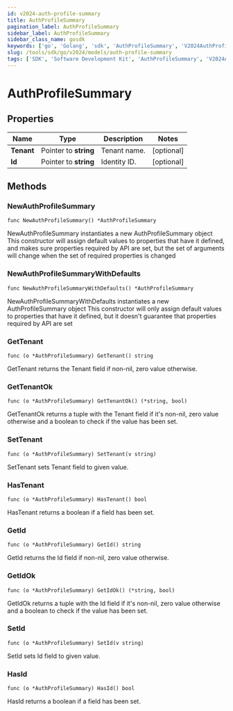 ```yaml
---
id: v2024-auth-profile-summary
title: AuthProfileSummary
pagination_label: AuthProfileSummary
sidebar_label: AuthProfileSummary
sidebar_class_name: gosdk
keywords: ['go', 'Golang', 'sdk', 'AuthProfileSummary', 'V2024AuthProfileSummary'] 
slug: /tools/sdk/go/v2024/models/auth-profile-summary
tags: ['SDK', 'Software Development Kit', 'AuthProfileSummary', 'V2024AuthProfileSummary']
---
```


# AuthProfileSummary

## Properties

Name | Type | Description | Notes
------------ | ------------- | ------------- | -------------
**Tenant** | Pointer to **string** | Tenant name. | [optional] 
**Id** | Pointer to **string** | Identity ID. | [optional] 

## Methods

### NewAuthProfileSummary

`func NewAuthProfileSummary() *AuthProfileSummary`

NewAuthProfileSummary instantiates a new AuthProfileSummary object
This constructor will assign default values to properties that have it defined,
and makes sure properties required by API are set, but the set of arguments
will change when the set of required properties is changed

### NewAuthProfileSummaryWithDefaults

`func NewAuthProfileSummaryWithDefaults() *AuthProfileSummary`

NewAuthProfileSummaryWithDefaults instantiates a new AuthProfileSummary object
This constructor will only assign default values to properties that have it defined,
but it doesn't guarantee that properties required by API are set

### GetTenant

`func (o *AuthProfileSummary) GetTenant() string`

GetTenant returns the Tenant field if non-nil, zero value otherwise.

### GetTenantOk

`func (o *AuthProfileSummary) GetTenantOk() (*string, bool)`

GetTenantOk returns a tuple with the Tenant field if it's non-nil, zero value otherwise
and a boolean to check if the value has been set.

### SetTenant

`func (o *AuthProfileSummary) SetTenant(v string)`

SetTenant sets Tenant field to given value.

### HasTenant

`func (o *AuthProfileSummary) HasTenant() bool`

HasTenant returns a boolean if a field has been set.

### GetId

`func (o *AuthProfileSummary) GetId() string`

GetId returns the Id field if non-nil, zero value otherwise.

### GetIdOk

`func (o *AuthProfileSummary) GetIdOk() (*string, bool)`

GetIdOk returns a tuple with the Id field if it's non-nil, zero value otherwise
and a boolean to check if the value has been set.

### SetId

`func (o *AuthProfileSummary) SetId(v string)`

SetId sets Id field to given value.

### HasId

`func (o *AuthProfileSummary) HasId() bool`

HasId returns a boolean if a field has been set.


